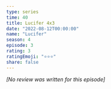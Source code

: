 ```yaml
---
type: series
time: 40
title: Lucifer 4x3
date: "2022-08-12T00:00:00"
name: "Lucifer"
season: 4
episode: 3
rating: 3
ratingEmoji: "⭐️⭐️⭐️"
share: false
---
```


*[No review was written for this episode]*